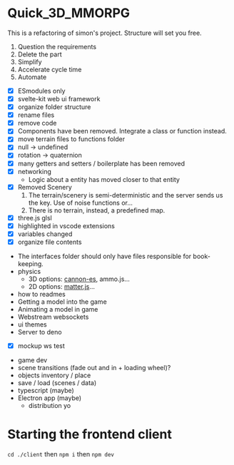 # Quick_3D_MMORPG

This is a refactoring of simon's project.
Structure will set you free.

1. Question the requirements
2. Delete the part
3. Simplify
4. Accelerate cycle time
5. Automate

- [x] ESmodules only
- [x] svelte-kit web ui framework
- [x] organize folder structure
- [x] rename files
- [x] remove code
 - [x] Components have been removed. Integrate a class or function instead.
 - [x] move terrain files to functions folder
 - [x] null -> undefined
 - [x] rotation -> quaternion
 - [x] many getters and setters / boilerplate has been removed
 - [x] networking
   - Logic about a entity has moved closer to that entity
 - [x] Removed Scenery
   1. The terrain/scenery is semi-deterministic and the server sends us the key. Use of noise functions or...
   2. There is no terrain, instead, a predefined map.
- [x] three.js glsl
 - [x] highlighted in vscode extensions
 - [x] variables changed
- [x] organize file contents
 - The interfaces folder should only have files responsible for book-keeping.
- physics
  - 3D options: [cannon-es](https://github.com/pmndrs/cannon-es), ammo.js...
  - 2D options: [matter.js](https://brm.io/matter-js/demo/#collisionFiltering)...
- how to readmes
 - Getting a model into the game
 - Animating a model in game
- Webstream websockets
- ui themes
- Server to deno
 - [x] mockup ws test
- game dev
 - scene transitions (fade out and in + loading wheel)?
 - objects inventory / place
 - save / load (scenes / data)
- typescript (maybe)
- Electron app (maybe)
  - distribution yo

# Starting the frontend client

`cd ./client` then `npm i` then `npm dev`
